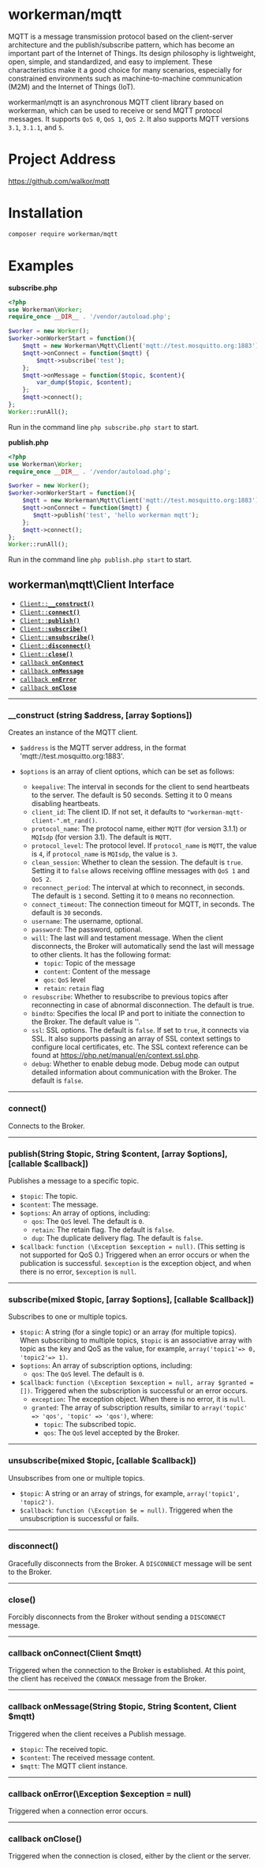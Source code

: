# workerman/mqtt
MQTT is a message transmission protocol based on the client-server architecture and the publish/subscribe pattern, which has become an important part of the Internet of Things. Its design philosophy is lightweight, open, simple, and standardized, and easy to implement. These characteristics make it a good choice for many scenarios, especially for constrained environments such as machine-to-machine communication (M2M) and the Internet of Things (IoT).

workerman\mqtt is an asynchronous MQTT client library based on workerman, which can be used to receive or send MQTT protocol messages. It supports `QoS 0`, `QoS 1`, `QoS 2`. It also supports MQTT versions `3.1`, `3.1.1`, and `5`.

# Project Address
https://github.com/walkor/mqtt

# Installation
```bash
composer require workerman/mqtt
```

# Examples
**subscribe.php**
```php
<?php
use Workerman\Worker;
require_once __DIR__ . '/vendor/autoload.php';

$worker = new Worker();
$worker->onWorkerStart = function(){
    $mqtt = new Workerman\Mqtt\Client('mqtt://test.mosquitto.org:1883');
    $mqtt->onConnect = function($mqtt) {
        $mqtt->subscribe('test');
    };
    $mqtt->onMessage = function($topic, $content){
        var_dump($topic, $content);
    };
    $mqtt->connect();
};
Worker::runAll();
```
Run in the command line  ```php subscribe.php start``` to start.

**publish.php**
```php
<?php
use Workerman\Worker;
require_once __DIR__ . '/vendor/autoload.php';

$worker = new Worker();
$worker->onWorkerStart = function(){
    $mqtt = new Workerman\Mqtt\Client('mqtt://test.mosquitto.org:1883');
    $mqtt->onConnect = function($mqtt) {
       $mqtt->publish('test', 'hello workerman mqtt');
    };
    $mqtt->connect();
};
Worker::runAll();
```
Run in the command line ```php publish.php start``` to start.

## workerman\mqtt\Client Interface

  * <a href="#construct"><code>Client::<b>__construct()</b></code></a>
  * <a href="#connect"><code>Client::<b>connect()</b></code></a>
  * <a href="#publish"><code>Client::<b>publish()</b></code></a>
  * <a href="#subscribe"><code>Client::<b>subscribe()</b></code></a>
  * <a href="#unsubscribe"><code>Client::<b>unsubscribe()</b></code></a>
  * <a href="#disconnect"><code>Client::<b>disconnect()</b></code></a>
  * <a href="#close"><code>Client::<b>close()</b></code></a>
  * <a href="#onConnect"><code>callback <b>onConnect</b></code></a>
  * <a href="#onMessage"><code>callback <b>onMessage</b></code></a>
  * <a href="#onError"><code>callback <b>onError</b></code></a>
  * <a href="#onClose"><code>callback <b>onClose</b></code></a>

-------------------------------------------------------

<a name="construct"></a>
### __construct (string $address, [array $options])

Creates an instance of the MQTT client.

  * `$address` is the MQTT server address, in the format 'mqtt://test.mosquitto.org:1883'.

  * `$options` is an array of client options, which can be set as follows:
    * `keepalive`: The interval in seconds for the client to send heartbeats to the server. The default is 50 seconds. Setting it to 0 means disabling heartbeats.
    * `client_id`: The client ID. If not set, it defaults to ```"workerman-mqtt-client-".mt_rand()```.
    * `protocol_name`: The protocol name, either `MQTT` (for version 3.1.1) or `MQIsdp` (for version 3.1). The default is `MQTT`.
    * `protocol_level`: The protocol level. If `protocol_name` is `MQTT`, the value is `4`, if `protocol_name` is `MQIsdp`, the value is `3`.
    * `clean_session`: Whether to clean the session. The default is `true`. Setting it to `false` allows receiving offline messages with `QoS 1` and `QoS 2`.
    * `reconnect_period`: The interval at which to reconnect, in seconds. The default is `1` second. Setting it to `0` means no reconnection.
    * `connect_timeout`: The connection timeout for MQTT, in seconds. The default is `30` seconds.
    * `username`: The username, optional.
    * `password`: The password, optional.
    * `will`: The last will and testament message. When the client disconnects, the Broker will automatically send the last will message to other clients. It has the following format:
      * `topic`: Topic of the message
      * `content`: Content of the message
      * `qos`: `QoS` level
      * `retain`: `retain` flag
    * `resubscribe`: Whether to resubscribe to previous topics after reconnecting in case of abnormal disconnection. The default is true.
    * `bindto`: Specifies the local IP and port to initiate the connection to the Broker. The default value is ''.
    * `ssl`: SSL options. The default is `false`. If set to `true`, it connects via SSL. It also supports passing an array of SSL context settings to configure local certificates, etc. The SSL context reference can be found at https://php.net/manual/en/context.ssl.php.
    * `debug`: Whether to enable debug mode. Debug mode can output detailed information about communication with the Broker. The default is `false`.

-------------------------------------------------------

<a name="connect"></a>
### connect()

Connects to the Broker.

-------------------------------------------------------

<a name="publish"></a>
### publish(String $topic, String $content, [array $options], [callable $callback])

Publishes a message to a specific topic.

* `$topic`: The topic.
* `$content`: The message.
* `$options`: An array of options, including:
  * `qos`: The `QoS` level. The default is `0`.
  * `retain`: The retain flag. The default is `false`.
  * `dup`: The duplicate delivery flag. The default is `false`.
* `$callback`: `function (\Exception $exception = null)`. (This setting is not supported for QoS 0.) Triggered when an error occurs or when the publication is successful. `$exception` is the exception object, and when there is no error, `$exception` is `null`.

-------------------------------------------------------

<a name="subscribe"></a>
### subscribe(mixed $topic, [array $options], [callable $callback])

Subscribes to one or multiple topics.

* `$topic`: A string (for a single topic) or an array (for multiple topics). When subscribing to multiple topics, `$topic` is an associative array with topic as the key and QoS as the value, for example, `array('topic1'=> 0, 'topic2'=> 1)`.
* `$options`: An array of subscription options, including:
  * `qos`: The `QoS` level. The default is `0`.
* `$callback`: `function (\Exception $exception = null, array $granted = [])`. Triggered when the subscription is successful or an error occurs.
  * `exception`: The exception object. When there is no error, it is `null`.
  * `granted`: The array of subscription results, similar to `array('topic' => 'qos', 'topic' => 'qos')`, where:
    * `topic`: The subscribed topic.
    * `qos`: The `QoS` level accepted by the Broker.

-------------------------------------------------------

<a name="unsubscribe"></a>
### unsubscribe(mixed $topic, [callable $callback])

Unsubscribes from one or multiple topics.

* `$topic`: A string or an array of strings, for example, `array('topic1', 'topic2')`.
* `$callback`: `function (\Exception $e = null)`. Triggered when the unsubscription is successful or fails.

-------------------------------------------------------

<a name="disconnect"></a>
### disconnect()

Gracefully disconnects from the Broker. A `DISCONNECT` message will be sent to the Broker.

-------------------------------------------------------

<a name="close"></a>
### close()

Forcibly disconnects from the Broker without sending a `DISCONNECT` message.

-------------------------------------------------------

<a name="onConnect"></a>
### callback onConnect(Client $mqtt)

Triggered when the connection to the Broker is established. At this point, the client has received the `CONNACK` message from the Broker.

-------------------------------------------------------

<a name="onMessage"></a>
### callback onMessage(String $topic, String $content, Client $mqtt)

Triggered when the client receives a Publish message.
* `$topic`: The received topic.
* `$content`: The received message content.
* `$mqtt`: The MQTT client instance.

-------------------------------------------------------

<a name="onError"></a>
### callback onError(\Exception $exception = null)

Triggered when a connection error occurs.

-------------------------------------------------------

<a name="onClose"></a>
### callback onClose()

Triggered when the connection is closed, either by the client or the server.

